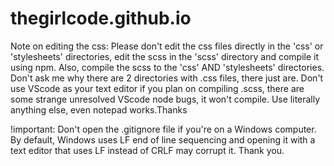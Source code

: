 # thegirlcode.github.io

Note on editing the css: Please don't edit the css files directly in the 'css' or 'stylesheets' directories, edit the scss in the 'scss' directory and compile it using npm. Also, compile the scss to the 'css' AND 'stylesheets' 
directories. Don't ask me why there are 2 directories with .css files, there just are. Don't use VScode as your text editor if you plan on compiling .scss, there are some strange unresolved VScode node bugs, it won't compile. Use literally anything else, even notepad works.Thanks

!important: Don't open the .gitignore file if you're on a Windows computer. By default, Windows uses LF end of line 
sequencing and opening it with a text editor that uses LF instead of CRLF may corrupt it. Thank you.